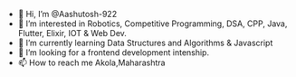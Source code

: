 - 👋 Hi, I’m @Aashutosh-922
- 👀 I’m interested in Robotics, Competitive Programming, DSA, CPP, Java, Flutter, Elixir, IOT & Web Dev.
- 🌱 I’m currently learning Data Structures and Algorithms & Javascript
- 💞️ I’m looking for a frontend development intenship.
- 📫 How to reach me Akola,Maharashtra

